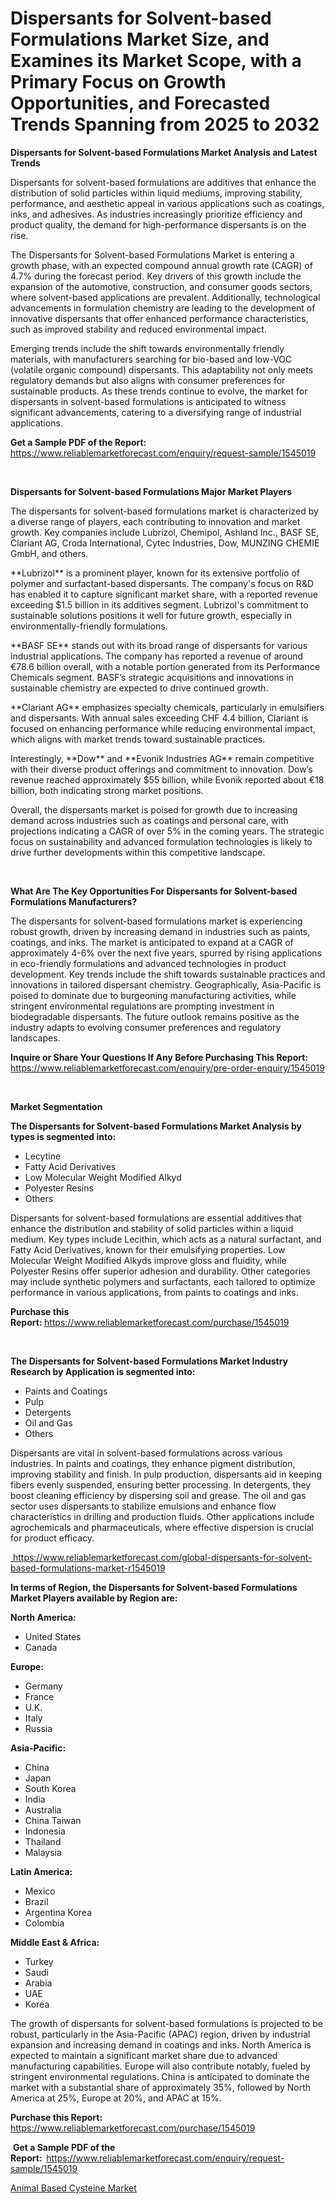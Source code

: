 <p><h1>Dispersants for Solvent-based Formulations Market Size, and Examines its Market Scope, with a Primary Focus on Growth Opportunities, and Forecasted Trends Spanning from 2025 to 2032</h1></p><p><strong>Dispersants for Solvent-based Formulations Market Analysis and Latest Trends</strong></p>
<p><p>Dispersants for solvent-based formulations are additives that enhance the distribution of solid particles within liquid mediums, improving stability, performance, and aesthetic appeal in various applications such as coatings, inks, and adhesives. As industries increasingly prioritize efficiency and product quality, the demand for high-performance dispersants is on the rise.</p><p>The Dispersants for Solvent-based Formulations Market is entering a growth phase, with an expected compound annual growth rate (CAGR) of 4.7% during the forecast period. Key drivers of this growth include the expansion of the automotive, construction, and consumer goods sectors, where solvent-based applications are prevalent. Additionally, technological advancements in formulation chemistry are leading to the development of innovative dispersants that offer enhanced performance characteristics, such as improved stability and reduced environmental impact.</p><p>Emerging trends include the shift towards environmentally friendly materials, with manufacturers searching for bio-based and low-VOC (volatile organic compound) dispersants. This adaptability not only meets regulatory demands but also aligns with consumer preferences for sustainable products. As these trends continue to evolve, the market for dispersants in solvent-based formulations is anticipated to witness significant advancements, catering to a diversifying range of industrial applications.</p></p>
<p><strong>Get a Sample PDF of the Report:&nbsp;</strong> <a href="https://www.reliablemarketforecast.com/enquiry/request-sample/1545019?utm_campaign=1840&utm_medium=2&utm_source=Github&utm_content=ia&utm_term=02022025&utm_id=dispersants-for-solvent-based-formulations">https://www.reliablemarketforecast.com/enquiry/request-sample/1545019</a></p>
<p>&nbsp;</p>
<p><strong>Dispersants for Solvent-based Formulations Major Market Players</strong></p>
<p><p>The dispersants for solvent-based formulations market is characterized by a diverse range of players, each contributing to innovation and market growth. Key companies include Lubrizol, Chemipol, Ashland Inc., BASF SE, Clariant AG, Croda International, Cytec Industries, Dow, MUNZING CHEMIE GmbH, and others.</p><p>**Lubrizol** is a prominent player, known for its extensive portfolio of polymer and surfactant-based dispersants. The company's focus on R&D has enabled it to capture significant market share, with a reported revenue exceeding $1.5 billion in its additives segment. Lubrizol's commitment to sustainable solutions positions it well for future growth, especially in environmentally-friendly formulations.</p><p>**BASF SE** stands out with its broad range of dispersants for various industrial applications. The company has reported a revenue of around €78.6 billion overall, with a notable portion generated from its Performance Chemicals segment. BASF’s strategic acquisitions and innovations in sustainable chemistry are expected to drive continued growth.</p><p>**Clariant AG** emphasizes specialty chemicals, particularly in emulsifiers and dispersants. With annual sales exceeding CHF 4.4 billion, Clariant is focused on enhancing performance while reducing environmental impact, which aligns with market trends toward sustainable practices.</p><p>Interestingly, **Dow** and **Evonik Industries AG** remain competitive with their diverse product offerings and commitment to innovation. Dow’s revenue reached approximately $55 billion, while Evonik reported about €18 billion, both indicating strong market positions.</p><p>Overall, the dispersants market is poised for growth due to increasing demand across industries such as coatings and personal care, with projections indicating a CAGR of over 5% in the coming years. The strategic focus on sustainability and advanced formulation technologies is likely to drive further developments within this competitive landscape.</p></p>
<p>&nbsp;</p>
<p><strong>What Are The Key Opportunities For Dispersants for Solvent-based Formulations Manufacturers?</strong></p>
<p><p>The dispersants for solvent-based formulations market is experiencing robust growth, driven by increasing demand in industries such as paints, coatings, and inks. The market is anticipated to expand at a CAGR of approximately 4-6% over the next five years, spurred by rising applications in eco-friendly formulations and advanced technologies in product development. Key trends include the shift towards sustainable practices and innovations in tailored dispersant chemistry. Geographically, Asia-Pacific is poised to dominate due to burgeoning manufacturing activities, while stringent environmental regulations are prompting investment in biodegradable dispersants. The future outlook remains positive as the industry adapts to evolving consumer preferences and regulatory landscapes.</p></p>
<p><strong>Inquire or Share Your Questions If Any Before Purchasing This Report:</strong> <a href="https://www.reliablemarketforecast.com/enquiry/pre-order-enquiry/1545019?utm_campaign=1840&utm_medium=2&utm_source=Github&utm_content=ia&utm_term=02022025&utm_id=dispersants-for-solvent-based-formulations">https://www.reliablemarketforecast.com/enquiry/pre-order-enquiry/1545019</a></p>
<p>&nbsp;</p>
<p><strong>Market Segmentation</strong></p>
<p><strong>The Dispersants for Solvent-based Formulations Market Analysis by types is segmented into:</strong></p>
<p><ul><li>Lecytine</li><li>Fatty Acid Derivatives</li><li>Low Molecular Weight Modified Alkyd</li><li>Polyester Resins</li><li>Others</li></ul></p>
<p><p>Dispersants for solvent-based formulations are essential additives that enhance the distribution and stability of solid particles within a liquid medium. Key types include Lecithin, which acts as a natural surfactant, and Fatty Acid Derivatives, known for their emulsifying properties. Low Molecular Weight Modified Alkyds improve gloss and fluidity, while Polyester Resins offer superior adhesion and durability. Other categories may include synthetic polymers and surfactants, each tailored to optimize performance in various applications, from paints to coatings and inks.</p></p>
<p><strong>Purchase this Report:&nbsp;</strong><a href="https://www.reliablemarketforecast.com/purchase/1545019?utm_campaign=1840&utm_medium=2&utm_source=Github&utm_content=ia&utm_term=02022025&utm_id=dispersants-for-solvent-based-formulations">https://www.reliablemarketforecast.com/purchase/1545019</a></p>
<p>&nbsp;</p>
<p><strong>The Dispersants for Solvent-based Formulations Market Industry Research by Application is segmented into:</strong></p>
<p><ul><li>Paints and Coatings</li><li>Pulp</li><li>Detergents</li><li>Oil and Gas</li><li>Others</li></ul></p>
<p><p>Dispersants are vital in solvent-based formulations across various industries. In paints and coatings, they enhance pigment distribution, improving stability and finish. In pulp production, dispersants aid in keeping fibers evenly suspended, ensuring better processing. In detergents, they boost cleaning efficiency by dispersing soil and grease. The oil and gas sector uses dispersants to stabilize emulsions and enhance flow characteristics in drilling and production fluids. Other applications include agrochemicals and pharmaceuticals, where effective dispersion is crucial for product efficacy.</p></p>
<p><a href="https://www.reliablemarketforecast.com/global-dispersants-for-solvent-based-formulations-market-r1545019?utm_campaign=1840&utm_medium=2&utm_source=Github&utm_content=ia&utm_term=02022025&utm_id=dispersants-for-solvent-based-formulations">&nbsp;https://www.reliablemarketforecast.com/global-dispersants-for-solvent-based-formulations-market-r1545019</a></p>
<p><strong>In terms of Region, the Dispersants for Solvent-based Formulations Market Players available by Region are:</strong></p>
<p>
    <p> <strong> North America: </strong>
        <ul>
            <li>United States</li>
            <li>Canada</li>
        </ul>
        </p> 
    <p> <strong> Europe: </strong>
        <ul>
            <li>Germany</li>
            <li>France</li>
            <li>U.K.</li>
            <li>Italy</li>
            <li>Russia</li>
        </ul>
        </p> 
    <p> <strong> Asia-Pacific: </strong>
        <ul>
            <li>China</li>
            <li>Japan</li>
            <li>South Korea</li>
            <li>India</li>
            <li>Australia</li>
            <li>China Taiwan</li>
            <li>Indonesia</li>
            <li>Thailand</li>
            <li>Malaysia</li>
        </ul>
        </p> 
    <p> <strong> Latin America: </strong>
        <ul>
            <li>Mexico</li>
            <li>Brazil</li>
            <li>Argentina Korea</li>
            <li>Colombia</li>
        </ul>
        </p> 
    <p> <strong> Middle East & Africa: </strong>
        <ul>
            <li>Turkey</li>
            <li>Saudi</li>
            <li>Arabia</li>
            <li>UAE</li>
            <li>Korea</li>
        </ul>
    </p>
    </p>
<p><p>The growth of dispersants for solvent-based formulations is projected to be robust, particularly in the Asia-Pacific (APAC) region, driven by industrial expansion and increasing demand in coatings and inks. North America is expected to maintain a significant market share due to advanced manufacturing capabilities. Europe will also contribute notably, fueled by stringent environmental regulations. China is anticipated to dominate the market with a substantial share of approximately 35%, followed by North America at 25%, Europe at 20%, and APAC at 15%.</p></p>
<p><strong>Purchase this Report: </strong><a href="https://www.reliablemarketforecast.com/purchase/1545019?utm_campaign=1840&utm_medium=2&utm_source=Github&utm_content=ia&utm_term=02022025&utm_id=dispersants-for-solvent-based-formulations">https://www.reliablemarketforecast.com/purchase/1545019</a></p>
<p>&nbsp;<strong>Get a Sample PDF of the Report:&nbsp;&nbsp;</strong><a href="https://www.reliablemarketforecast.com/enquiry/request-sample/1545019?utm_campaign=1840&utm_medium=2&utm_source=Github&utm_content=ia&utm_term=02022025&utm_id=dispersants-for-solvent-based-formulations">https://www.reliablemarketforecast.com/enquiry/request-sample/1545019</a></p>
<p><strong></strong></p>
<p><p><a href="https://github.com/vimar16th/Market-Research-Report-List-7/blob/main/animal-based-cysteine-market.md?utm_campaign=1840&utm_medium=2&utm_source=Github&utm_content=ia&utm_term=02022025&utm_id=dispersants-for-solvent-based-formulations">Animal Based Cysteine Market</a></p></p>